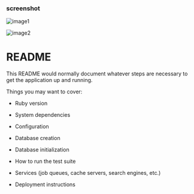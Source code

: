 ### screenshot

![image1](https://github.com/pench3r/Program-Study/blob/master/ruby/demoblog/image_1.png)

![image2](https://github.com/pench3r/Program-Study/blob/master/ruby/demoblog/image_2.png)

# README

This README would normally document whatever steps are necessary to get the
application up and running.

Things you may want to cover:

* Ruby version

* System dependencies

* Configuration

* Database creation

* Database initialization

* How to run the test suite

* Services (job queues, cache servers, search engines, etc.)

* Deployment instructions



